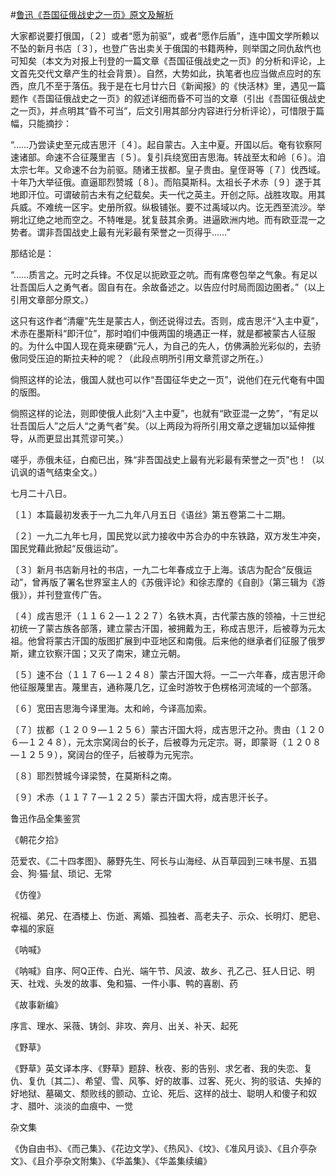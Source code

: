 #[鲁迅《吾国征俄战史之一页》原文及解析](https://www.vrrw.net/wx/7809.html)

大家都说要打俄国，〔２〕或者“愿为前驱”，或者“愿作后盾”，连中国文学所赖以不坠的新月书店〔３〕，也登广告出卖关于俄国的书籍两种，则举国之同仇敌忾也可知矣（本文为对报上刊登的一篇文章《吾国征俄战史之一页》的分析和评论，上文首先交代文章产生的社会背景）。自然，大势如此，执笔者也应当做点应时的东西，庶几不至于落伍。我于是在七月廿六日《新闻报》的《快活林》里，遇见一篇题作《吾国征俄战史之一页》的叙述详细而昏不可当的文章（引出《吾国征俄战史之一页》，并点明其“昏不可当”，后文引用其部分内容进行分析评论），可惜限于篇幅，只能摘抄：



“……乃尝读史至元成吉思汗〔４〕。起自蒙古。入主中夏。开国以后。奄有钦察阿速诸部。命速不合征蔑里吉〔５〕。复引兵绕宽田吉思海。转战至太和岭〔６〕。洎太宗七年。又命速不台为前驱。随诸王拔都。皇子贵由。皇侄哥等〔７〕伐西域。十年乃大举征俄。直逼耶烈赞城〔８〕。而陷莫斯科。太祖长子术赤〔９〕遂于其地即汗位。可谓破前古未有之纪载矣。夫一代之英主。开创之际。战胜攻取。用其兵威。不难统一区宇。史册所叙。纵极铺张。要不过禹域以内。讫无西至流沙。举朔北辽绝之地而空之。不特唯是。犹复鼓其余勇。进逼欧洲内地。而有欧亚混一之势者。谓非吾国战史上最有光彩最有荣誉之一页得乎……”

那结论是：

“……质言之。元时之兵锋。不仅足以扼欧亚之吭。而有席卷包举之气象。有足以壮吾国后人之勇气者。固自有在。余故备述之。以告应付时局而固边圉者。”（以上引用文章部分原文。）

这只有这作者“清癯”先生是蒙古人，倒还说得过去。否则，成吉思汗“入主中夏”，术赤在墨斯科“即汗位”，那时咱们中俄两国的境遇正一样，就是都被蒙古人征服的。为什么中国人现在竟来硬霸“元人，为自己的先人，仿佛满脸光彩似的，去骄傲同受压迫的斯拉夫种的呢？（此段点明所引用文章荒谬之所在。）

倘照这样的论法，俄国人就也可以作“吾国征华史之一页”，说他们在元代奄有中国的版图。

倘照这样的论法，则即使俄人此刻“入主中夏”，也就有“欧亚混一之势”，“有足以壮吾国后人”之后人“之勇气者”矣。（以上两段为将所引用文章之逻辑加以延伸推导，从而更显出其荒谬可笑。）

嗟乎，赤俄未征，白痴已出，殊“非吾国战史上最有光彩最有荣誉之一页”也！（以讥讽的语气结束全文。）

七月二十八日。



〔１〕本篇最初发表于一九二九年八月五日《语丝》第五卷第二十二期。

〔２〕一九二九年七月，国民党以武力接收中苏合办的中东铁路，双方发生冲突，国民党藉此掀起“反俄运动”。

〔３〕新月书店新月社的书店，一九二七年春成立于上海。该店为配合“反俄运动”，曾再版了署名世界室主人的《苏俄评论》和徐志摩的《自剖》（第三辑为《游俄》），并刊登宣传广告。

〔４〕成吉思汗（１１６２—１２２７）名铁木真，古代蒙古族的领袖，十三世纪初统一了蒙古族各部落，建立蒙古汗国，被拥戴为王，称成吉思汗，后被尊为元太祖。他曾将蒙古汗国的版图扩展到中亚地区和南俄。后来他的继承者们征服了俄罗斯，建立钦察汗国；又灭了南宋，建立元朝。

〔５〕速不台（１１７６—１２４８）蒙古汗国大将。一二一六年春，成吉思汗命他征服蔑里吉。蔑里吉，通称蔑几乞，辽金时游牧于色楞格河流域的一个部落。

〔６〕宽田吉思海今译里海。太和岭，今译高加索。

〔７〕拔都（１２０９—１２５６）蒙古汗国大将，成吉思汗之孙。贵由（１２０６—１２４８），元太宗窝阔台的长子，后被尊为元定宗。哥，即蒙哥（１２０８—１２５９），窝阔台的侄子，后被尊为元宪宗。

〔８〕耶烈赞城今译梁赞，在莫斯科之南。

〔９〕术赤（１１７７—１２２５）蒙古汗国大将，成吉思汗长子。

鲁迅作品全集鉴赏

《朝花夕拾》

范爱农、《二十四孝图》、藤野先生、阿长与山海经、从百草园到三味书屋、五猖会、狗·猫·鼠、琐记、无常

《仿徨》

祝福、弟兄、在酒楼上、伤逝、离婚、孤独者、高老夫子、示众、长明灯、肥皂、幸福的家庭

《呐喊》

《呐喊》自序、阿Q正传、白光、端午节、风波、故乡、孔乙己、狂人日记、明天、社戏、头发的故事、兔和猫、一件小事、鸭的喜剧、药

《故事新编》

序言、理水、采薇、铸剑、非攻、奔月、出关、补天、起死

《野草》

《野草》英文译本序、《野草》题辞、秋夜、影的告别、求乞者、我的失恋、复仇、复仇〔其二〕、希望、雪、风筝、好的故事、过客、死火、狗的驳诘、失掉的好地狱、墓碣文、颓败线的颤动、立论、死后、这样的战士、聪明人和傻子和奴才、腊叶、淡淡的血痕中、一觉

杂文集

《伪自由书》、《而己集》、《花边文学》、《热风》、《坟》、《准风月谈》、《且介亭杂文》、《且介亭杂文附集》、《华盖集》、《华盖集续编》

